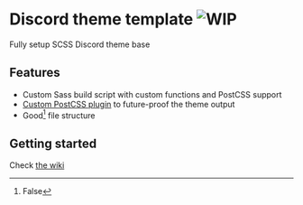 # Discord theme template ![WIP](https://img.shields.io/badge/status-WIP-blue)
Fully setup SCSS Discord theme base

## Features
- Custom Sass build script with custom functions and PostCSS support
- [Custom PostCSS plugin](https://github.com/wathhr/theme-template/blob/main/postcss/generic-classes.js) to future-proof the theme output
- Good[^1] file structure

## Getting started
Check [the wiki](https://github.com/wathhr/theme-template/wiki)

[^1]: False[^2]
[^2]: True
